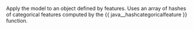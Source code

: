 
Apply the model to an object defined by features. Uses an array of hashes of categorical features computed by the {{ java__hashcategoricalfeature }} function.
